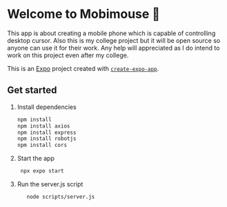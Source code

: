 # Welcome to Mobimouse 👋

This app is about creating a mobile phone which is capable of controlling desktop cursor.
Also this is my college project but it will be open source so anyone can use it for their work.
Any help will appreciated as I do intend to work on this project even after my college.  

This is an [Expo](https://expo.dev) project created with [`create-expo-app`](https://www.npmjs.com/package/create-expo-app).

## Get started

1. Install dependencies

   ```bash
   npm install
   npm install axios
   npm install express
   npm install robotjs
   npm install cors
   ```

2. Start the app

   ```bash
    npx expo start
   ```
3. Run the server.js script

   ```bash
      node scripts/server.js
   ```
